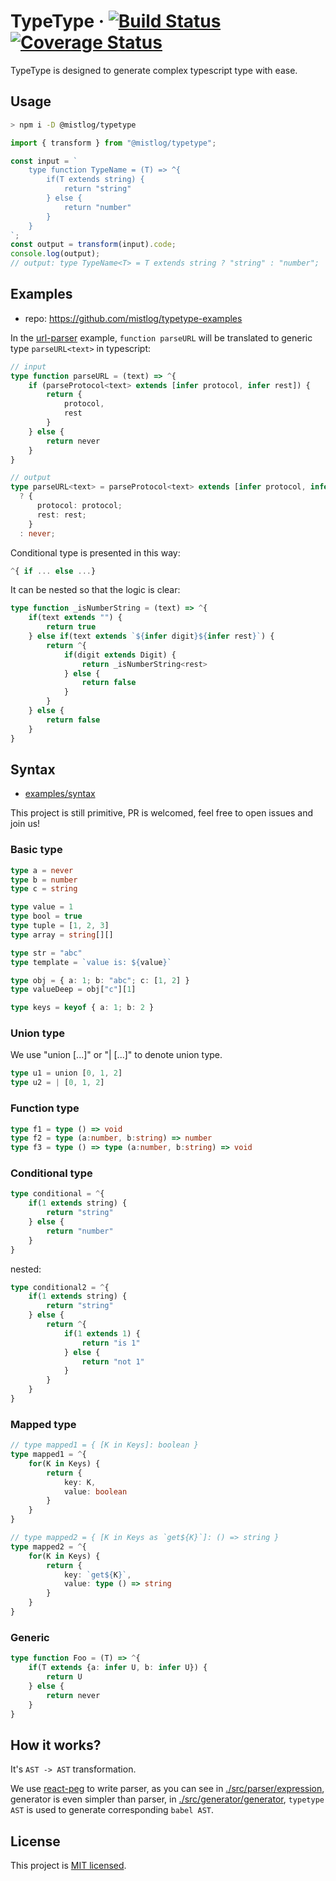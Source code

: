 # TypeType &middot; [![Build Status](https://github.com/mistlog/typedraft/workflows/build/badge.svg)](https://github.com/mistlog/typedraft/workflows/build/badge.svg) [![Coverage Status](https://coveralls.io/repos/github/mistlog/typetype/badge.svg)](https://coveralls.io/github/mistlog/typetype)

TypeType is designed to generate complex typescript type with ease.

## Usage

```bash
> npm i -D @mistlog/typetype
```

```ts
import { transform } from "@mistlog/typetype";

const input = `
    type function TypeName = (T) => ^{
        if(T extends string) {
            return "string"
        } else {
            return "number"
        }
    }
`;
const output = transform(input).code;
console.log(output);
// output: type TypeName<T> = T extends string ? "string" : "number";
```

## Examples

- repo: https://github.com/mistlog/typetype-examples

In the [url-parser](https://github.com/mistlog/typetype-examples/blob/main/examples/url-parser/url-parser.type) example, `function parseURL` will be translated to generic type `parseURL<text>` in typescript:

```ts
// input
type function parseURL = (text) => ^{
    if (parseProtocol<text> extends [infer protocol, infer rest]) {
        return {
            protocol,
            rest
        }
    } else {
        return never
    }
}
```

```ts
// output
type parseURL<text> = parseProtocol<text> extends [infer protocol, infer rest]
  ? {
      protocol: protocol;
      rest: rest;
    }
  : never;
```

Conditional type is presented in this way:

```ts
^{ if ... else ...}
```

It can be nested so that the logic is clear:

```ts
type function _isNumberString = (text) => ^{
    if(text extends "") {
        return true
    } else if(text extends `${infer digit}${infer rest}`) {
        return ^{
            if(digit extends Digit) {
                return _isNumberString<rest>
            } else {
                return false
            }
        }
    } else {
        return false
    }
}
```

## Syntax

* [examples/syntax](https://github.com/mistlog/typetype-examples/blob/main/examples/syntax/syntax.type)

This project is still primitive, PR is welcomed, feel free to open issues and join us!

### Basic type

```ts
type a = never
type b = number
type c = string
```

```ts
type value = 1
type bool = true
type tuple = [1, 2, 3]
type array = string[][]

type str = "abc"
type template = `value is: ${value}`

type obj = { a: 1; b: "abc"; c: [1, 2] }
type valueDeep = obj["c"][1]

type keys = keyof { a: 1; b: 2 }
```

### Union type

We use "union [...]" or "| [...]" to denote union type.

```ts
type u1 = union [0, 1, 2]
type u2 = | [0, 1, 2]
``` 

### Function type

```ts
type f1 = type () => void
type f2 = type (a:number, b:string) => number
type f3 = type () => type (a:number, b:string) => void
```

### Conditional type

```ts
type conditional = ^{
    if(1 extends string) {
        return "string"
    } else {
        return "number"
    }
}
```

nested: 

```ts
type conditional2 = ^{
    if(1 extends string) {
        return "string"
    } else {
        return ^{
            if(1 extends 1) {
                return "is 1"
            } else {
                return "not 1"
            }
        }
    }
}
```

### Mapped type

```ts
// type mapped1 = { [K in Keys]: boolean }
type mapped1 = ^{
    for(K in Keys) {
        return {
            key: K,
            value: boolean
        }
    }
}

// type mapped2 = { [K in Keys as `get${K}`]: () => string }
type mapped2 = ^{
    for(K in Keys) {
        return {
            key: `get${K}`,
            value: type () => string
        }
    }
}
```

### Generic

```ts
type function Foo = (T) => ^{
    if(T extends {a: infer U, b: infer U}) {
        return U
    } else {
        return never
    }
}
```

## How it works?

It's `AST -> AST` transformation.

We use [react-peg](https://github.com/mistlog/react-peg) to write parser, as you can see in [./src/parser/expression](./src/parser/expression/expression.tsx), generator is even simpler than parser, in [./src/generator/generator](./src/generator/generator.ts), `typetype AST` is used to generate corresponding `babel AST`.

## License

This project is [MIT licensed](https://github.com/mistlog/typetype/blob/master/LICENSE).
